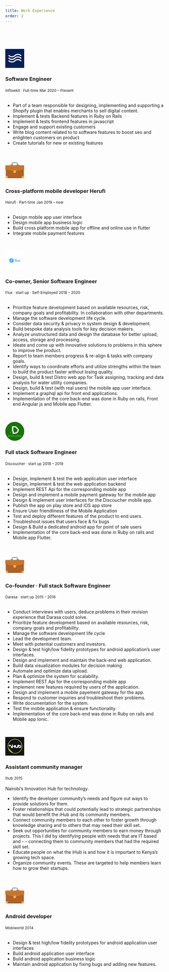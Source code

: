 ```yaml
---
title: Work Experience
order: 2
---
```




<br>
<div class="w-full flex flex-row ">
  <div class="mr-60 media-col" style="width:60px;margin-right: 20px;margin-top: 3rem;">
    <img  class="mx-auto w-full block w-4/12 h-40 rounded-lg"  alt="art cover" loading="lazy"src="./inflowkit.png" />
  </div>
  <div class="py-4">
    <h3 class="text-2xl">Software Engineer</h3>
    <small class="text-xs block text-gray-700">Inflowkit · Full-time</small>
    <small class="text-xs block text-gray-700 mb-4">Mar 2020 – Present</small>
  </div>
</div>
<br>

- Part of a team responsible for designing, implementing and supporting a Shopify plugin that enables merchants to sell digital content.
- Implement & tests Backend features in Ruby on Rails
- Implement & tests frontend features in javascript
- Engage and support existing customers
- Write blog content related to to software features to boost seo and enlighten customers on product
- Create tutorials for new or existing features


<div class="flex mt-12">
  <div class="w-20 flex-grow-0 flex-shrink-0 media-col pt-2" style="width:60px;margin-right: 20px;margin-top: 3rem;"><img src="./case.png" /></div>
  <div>
  <h3 class="text-2xl">Cross-platform mobile developer Herufi</h3>
  <small class="text-xs block text-gray-700">Herufi · Part-time</small>
  <small class="text-xs block text-gray-700 mb-4">Jan 2019 – now</small>
  </div>
</div>
<br>

- Design mobile app user interface
- Design mobile app business logic
- Build cross platform mobile app for offline and online use in flutter
- Integrate mobile payment features

<div class="flex mt-12">
  <div class="w-20 flex-grow-0 flex-shrink-0 media-col pt-2" style="width:60px;margin-right: 20px;margin-top: 3rem;"><img src="./flux_impact.png" /></div>
  <div>
  <h3 class="text-2xl">Co-owner, Senior Software Engineer</h3>
  <small class="text-xs block text-gray-700">Flux · start up · Self-Employed</small>
  <small class="text-xs block text-gray-700 mb-4">2018 – 2020</small>
  </div>
</div>
<br>

- Prioritize feature development based on available resources, risk, company goals and profitability. In collaboration with other departments.
- Manage the software development life cycle.
- Consider data security & privacy in system design & development.
- Build bespoke data analysis tools for key decision makers.
- Analyze unstructured data and design the database for better upload, access, storage and processing. 
- Ideate and come up with innovative solutions to problems in this sphere to improve the product.
- Report to team members progress & re-align & tasks with company goals.
- Identify ways to coordinate efforts and utilize strengths within the team to build the product faster without losing quality.
- Design, build & test Distro web app for Task assigning, tracking and data analysis for water utility companies.
- Design, build & test (with real users) the mobile app user interface.
- Implement a graphql api for front end applications.
- Implementation of the core back-end was done in Ruby on rails, Front end Angular js and Mobile app Flutter. 



<div class="flex mt-12">
  <div class="w-20 flex-grow-0 flex-shrink-0 media-col pt-2" style="width:60px;margin-right: 20px;margin-top: 3rem;">
    <img src="./discoucher.png" /></div>
  <div>
  <h3 class="text-2xl">Full stack Software Engineer</h3>
  <small class="text-xs block text-gray-700">Discoucher · start up</small>
  <small class="text-xs block text-gray-700 mb-4">2018 – 2019</small>
  </div>
</div>
<br>

- Design, implement & test the web application user interface
- Design, implement & test the web application backend
- Implement REST Api for the corresponding mobile app
- Design and implement a mobile payment gateway for the mobile app
- Design & implement user interfaces for the Discoucher mobile app.
- Publish the app on play store and iOS app store
- Ensure User friendliness of the Mobile Application
- Test and deploy different features of the product to end users.
- Troubleshoot issues that users face & fix bugs 
- Design & Build a dedicated android app for point of sale users
- Implementation of the core back-end was done in Ruby on rails and Mobile app Flutter. 


<div class="flex mt-12">
  <div class="w-20 flex-grow-0 flex-shrink-0 media-col pt-2" style="width:60px;margin-right: 20px;margin-top: 3rem;"><img src="./case.png" /></div>
  <div> 
  <h3 class="text-2xl">Co-founder · Full stack Software Engineer</h3>
  <small class="text-xs block text-gray-700">Darasa · start up</small>
  <small class="text-xs block text-gray-700 mb-4">2015 – 2016</small>
  </div>
</div>

<br>

- Conduct interviews with users, deduce problems in their revision experience that Darasa could solve.
- Prioritize feature development based on available resources, risk, company goals and profitability.
- Manage the software development life cycle
- Lead the development team.
- Meet with potential customers and investors.
- Design & test high/low fidelity prototypes for android application’s user interfaces.
- Design and implement and maintain the back-end web application.
- Build data visualization modules for decision making
- Automate and optimize data upload.
- Plan & optimize the system for scalability.
- Implement REST Api for the corresponding mobile app
- Implement new features required by users of the application.
- Design and implement a mobile payement gateway for the app.
- Respond to customer inquiries and troubleshoot their problems.
- Write documentation for the system.
- Test the mobile application & ensure functionality.
- Implementation of the core back-end was done in Ruby on rails and Mobile app Ionic. 


<div class="flex mt-12">
  <div class="w-20 flex-grow-0 flex-shrink-0 media-col pt-2" style="width:60px;margin-right: 20px;margin-top: 3rem;"><img src="./ihub.png" /></div>
  <div>
  <h3 class="text-2xl">Assistant community manager</h3>
  <small class="text-xs block text-gray-700">Ihub</small>
  <small class="text-xs block text-gray-700 mb-4">2015</small>
  </div>
</div>

<br>
Nairobi’s Innovation Hub for technology.

- Identify the developer community’s needs and figure out ways to provide solutions for them.
- Foster relationships that could potentially lead to strategic partnerships that would benefit the iHub and its community members.
- Connect community members to each other to foster growth through knowledge sharing and to others that may need their skill set.
- Seek out opportunities for community members to earn money through projects. This I did by identifying people with needs that are IT based and - - connecting them to community members that had the required skill set.
- Educate people on what the iHub is and how it is important to Kenya’s growing tech space.
- Organize community events. These are targeted to help members learn how to grow their startups.


<div class="flex mt-12">
  <div class="w-20 flex-grow-0 flex-shrink-0 media-col pt-2" style="width:60px;margin-right: 20px;margin-top: 3rem;"><img src="./case.png" /></div>
  <div>
  <h3 class="text-2xl">Android developer</h3>
  <small class="text-xs block text-gray-700">Mobiworld</small>
  <small class="text-xs block text-gray-700 mb-4">2014</small>
  </div>
</div>

<br>

- Design & test high/low fidelity prototypes for android application user interfaces 
- Build android application user interface
- Build android application business logic
- Maintain android application by fixing bugs and adding new features.
